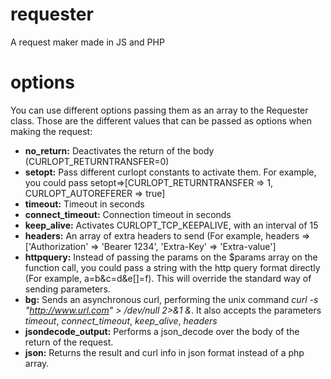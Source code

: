 # requester
A request maker made in JS and PHP

# options
You can use different options passing them as an array to the Requester class. Those are the different values that can be passed as options when making the request:

- **no_return:** Deactivates the return of the body (CURLOPT_RETURNTRANSFER=0)
- **setopt:** Pass different curlopt constants to activate them. For example, you could pass setopt=>[CURLOPT_RETURNTRANSFER => 1, CURLOPT_AUTOREFERER => true]
- **timeout:** Timeout in seconds
- **connect_timeout:** Connection timeout in seconds
- **keep_alive:** Activates CURLOPT_TCP_KEEPALIVE, with an interval of 15
- **headers:** An array of extra headers to send (For example, headers => ['Authorization' => 'Bearer 1234', 'Extra-Key' => 'Extra-value']
- **httpquery:** Instead of passing the params on the $params array on the function call, you could pass a string with the http query format directly (For example, a=b&c=d&e[]=f). This will override the standard way of sending parameters.
- **bg:** Sends an asynchronous curl, performing the unix command *curl -s "http://www.url.com" > /dev/null 2>&1 &*. It also accepts the parameters *timeout*, *connect_timeout*, *keep_alive*, *headers*
- **jsondecode_output:** Performs a json_decode over the body of the return of the request.
- **json:** Returns the result and curl info in json format instead of a php array.
